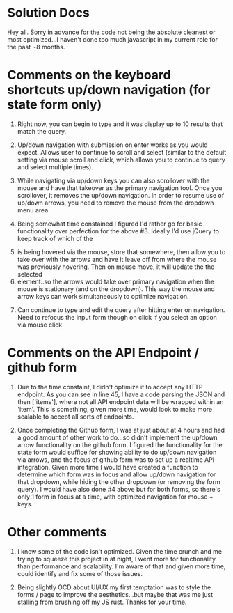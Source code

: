 # Solution Docs

<!-- You can include documentation, additional setup instructions, notes etc. here -->

Hey all. Sorry in advance for the code not being the absolute cleanest or most optimized...I haven't done too much javascript in my current role for the past ~8 months. 

# Comments on the keyboard shortcuts up/down navigation (for state form only)

1) Right now, you can begin to type and it was display up to 10 results that match the query. 

2) Up/down navigation with submission on enter works as you would expect. Allows user to continue to scroll and select (similar to the default setting via mouse scroll and click, which allows you to continue to query and select multiple times).

3) While navigating via up/down keys you can also scrollover with the mouse and have that takeover as the primary navigation tool. Once you scrollover, it removes the up/down navigation. In order to resume use of up/down arrows, you need to remove the mouse from the dropdown menu area.

4) Being somewhat time constained I figured I'd rather go for basic functionality over perfection for the above #3. Ideally I'd use jQuery to keep track of which of the <li> is being hovered via the mouse, store that somewhere, then allow you to take over with the arrows and have it leave off from where the mouse was previously hovering. Then on mouse move, it will update the the selected <li> element..so the arrows would take over primary navigation when the mouse is stationary (and on the dropdown). This way the mouse and arrow keys can work simultaneously to optimize navigation.

5) Can continue to type and edit the query after hitting enter on navigation. Need to refocus the input form though on click if you select an option via mouse click.

# Comments on the API Endpoint / github form

1) Due to the time constaint, I didn't optimize it to accept any HTTP endpoint. As you can see in line 45, I have a code parsing the JSON and then ['items'], where not all API endpoint data will be wrapped within an 'item'. This is something, given more time, would look to make more scalable to accept all sorts of endpoints.

2) Once completing the Github form, I was at just about at 4 hours and had a good amount of other work to do...so didn't implement the up/down arrow functionality on the github form. I figured the functionality for the state form would suffice for showing ability to do up/down navigation via arrows, and the focus of github form was to set up a realtime API integration. Given more time I would have created a function to determine which form was in focus and allow up/down navigation for that dropdown, while hiding the other dropdown (or removing the form query). I would have also done #4 above but for both forms, so there's only 1 form in focus at a time, with optimized navigation for mouse + keys.

# Other comments

1) I know some of the code isn't optimized. Given the time crunch and me trying to squeeze this project in at night, I went more for functionality than performance and scalability. I'm aware of that and given more time, could identify and fix some of those issues.

2) Being slightly OCD about UI/UX my first temptation was to style the forms / page to improve the aesthetics...but maybe that was me just stalling from brushing off my JS rust. Thanks for your time.